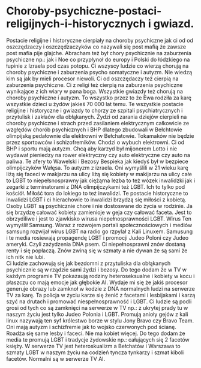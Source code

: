 # Choroby-psychiczne-postaci-religijnych-i-historycznych i gwiazd.
Postacie religijne i historyczne cierpiały na choroby psychiczne jak ci od od oszczędzaczy i oszczędzaczyków co nazywali się post mafią że zawsze post mafia pije glajche. Abracham też był chory psychicznie na zaburzenia psychiczne np.: jak i Noe co przypłynoł do europy i Polski do łódzkiego na łupinie z Izraela pod czas potopu. Ci wszyscy ludzie co wierzą chorują na choroby psychiczne i zaburzenia psycho somatyczne i autyzm. Nie wiedzą kim są jak by mieli procesor niewoli. Ci od oszczędaczy też cierpią na zaburzenia psychiczne. Ci z religi też cierpią na zaburzenia psychiczne wynikające z ich wiary w pana boga. 
Wszystkie gwiazdy też chorują na choroby psychiczne i autyzm. To wszystko przez to że Ewa rodziła za karę wszystkie dzieci u żydów jakieś 70 000 lat temu. Te wszystkie postacie religijne i historyczne i gwiazdy to chorzy ze szpitali psychiatrycznych i przytulisk i zakłaów dla obłąkanych. 
Żydzi od zarania dziejów cierpieli na choroby psychiczne i strach przed zasilaniem elektrycznym całkowicie ze wzgłędów chorób psychicznych i BHP dlatego zbudowali w Bełchtowie olimpijską pedałownie dla elektrowni w Bełchatowie. 
Tokamaków nie będzie przez sportowców i schizofremików. Chodzi o wybuch elektrowni. Ci od BHP i sportu mają autyzm. Chcą aby karzyd był mijonerem Lotto i nie wydawał pieniedzy na rower elektryczny czy auto elektryczne czy auto na paliwa. 
Te afery to Wawelski i Bezosy Bespieka jak kiedyś był w bezpiece olimpijczyków Wałęsa. To autyzm z izraela. 
Oni wymyślili w 21 wieku karę liżą się faceci w makjarzu na ulicy liżą się kobiety w makijarzu na ulicy całe to LGBT to niepełsnosprawny jak ciężąrna lezba to też wózek inwalidzki jak i zegarki z terminatorami z DNA olimpijczykami też LGBT. Ich to tylko pod kościół. 
Miłość tora do lokiego to też inwalidzi. Te postacie historyczne to inwalidzi LGBT i ci hierachowie to inwalidzi brzydzą się miłości z kobietą. 
Osoby LGBT są psychicznie chore i nie dostoswane do życia w rodzinie. Ja się brzydzę całować kobiety zamienioje w geja czy całować faceta. Jest to obrzydiliwe i jest to zjawkisko wirusa niepełnosprawności LGBT. Wirus Ten wymyślił Samsung. Waraz z rozwojem portali społecznościowych i mediów samsung rozwijał wirus LGBT na radio go rzpylał z Kali Linuxem. Samusung i te media rosiewają propagendę LGBT i promocji Judeo Poloni czy Judeo ameryki. Czyli zażydzenia DNA psem. Ci niepełnosprawni znów dostaną renty i się popłaczą. Znów zwiną się w szmaty a nie dywan że są sami że ich nitk nie lubi.  
Ci ludzie zachowują się jak bezdomni z przytuliska dla obłąkanych psychicznie są w rządzie sami żydzi i bezosy. Do tego dodam że w TV w każdym programie TV pokazaują rodziny heteroseksualne i kobiety w kocu i płaszczu co mają emocje jak głębokie AI. Wydaje mi się że jakiś procesor generuje obrazy lub zamknoł w kodzie z DNA normalnych ludzi na serwerze TV za karę. Ta policja w życiu karze się żenić z facetami i lesbijakami i karzą szyć na drutach i promować niespełnosprawność i LGBT. Ci ludzie są podli grosi od tych co są zamknięci na serwerze w TV np.: z ukrytej prady tu w naszym życiu jest tylko Judeo Polonia i LGBT. Promują anioły gejów z kali linux nazywają ten syf królestwo borze w stylu Jony Bravo czy Bravo Team.    
Oni mają autyzm i schizfremie jak to wojsko czerwonych pod ścianę. Roadża się same lesby i faceci. Nie ma kobiet więcej. Do tego dodam że media te promują LGBT  i tradycje żydowskie np.: całujących się 2 facetów księży. 
W serwerze TV jest heteroskualizm a Bełchatów i Warszawa to szmaty LGBT w naszym życiu na codzień tyncza tynkarzy i szmat kiboli facetów. Normalni są w serwerze TV AI. 
